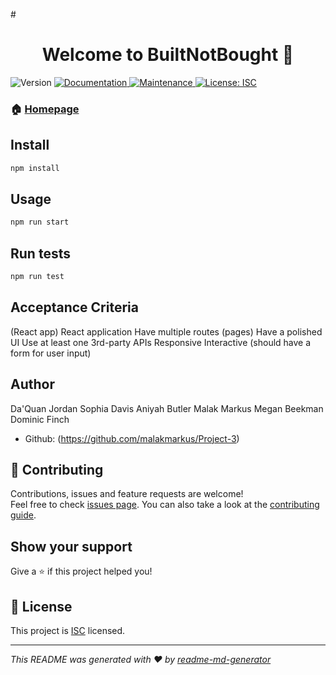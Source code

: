 #<h1 align="center">Welcome to BuiltNotBought 👋</h1>
<p>
  <img alt="Version" src="https://img.shields.io/badge/version-1.0.0-blue.svg?cacheSeconds=2592000" />
  <a href="https://github.com/coding-boot-camp/unit18hw#readme" target="_blank">
    <img alt="Documentation" src="https://img.shields.io/badge/documentation-yes-brightgreen.svg" />
  </a>
  <a href="https://github.com/coding-boot-camp/unit18hw/graphs/commit-activity" target="_blank">
    <img alt="Maintenance" src="https://img.shields.io/badge/Maintained%3F-yes-green.svg" />
  </a>
  <a href="https://github.com/coding-boot-camp/unit18hw/blob/master/LICENSE" target="_blank">
    <img alt="License: ISC" src="https://img.shields.io/github/license/coding-boot-camp/budget-app" />
  </a>
</p>

### 🏠 [Homepage](https://github.com/malakmarkus/Project-3)

## Install

```sh
npm install
```

## Usage

```sh
npm run start
```

## Run tests

```sh
npm run test
```
## Acceptance Criteria
(React app)
React application
Have multiple routes (pages)
Have a polished UI
Use at least one 3rd-party APIs
Responsive
Interactive (should have a form for user input)

## Author
Da'Quan Jordan
Sophia Davis 
Aniyah Butler
Malak Markus
Megan Beekman
Dominic Finch

* Github: (https://github.com/malakmarkus/Project-3)

## 🤝 Contributing

Contributions, issues and feature requests are welcome!<br />Feel free to check [issues page](https://github.com/coding-boot-camp/unit18hw/issues). You can also take a look at the [contributing guide](https://github.com/coding-boot-camp/unit18hw/blob/master/CONTRIBUTING.md).

## Show your support

Give a ⭐️ if this project helped you!

## 📝 License

This project is [ISC](https://github.com/malakmarkus/Project-3/blob/master/LICENSE) licensed.

***
_This README was generated with ❤️ by [readme-md-generator](https://github.com/kefranabg/readme-md-generator)_
